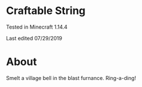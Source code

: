 # Craftable String

Tested in Minecraft 1.14.4

Last edited 07/29/2019

# About

Smelt a village bell in the blast furnance.  Ring-a-ding!
